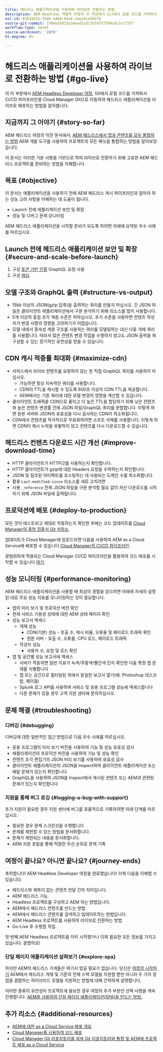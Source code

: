 ```yaml
---
title: 헤드리스 애플리케이션을 사용하여 라이브로 전환하는 방법
description: AEM Headless 개발자 여정의 이 부분에서 Git에서 로컬 코드를 가져와서 CI/CD 파이프라인용 Cloud Manager Git으로 이동하여 헤드리스 애플리케이션을 라이브로 배포하는 방법을 알아봅니다.
exl-id: 81616e31-764b-44b0-94a6-3ae24ce56bf6
source-git-commit: 270eb35023e34eed2cd17674372794c6c2cc7757
workflow-type: tm+mt
source-wordcount: '1070'
ht-degree: 0%

---
```


# 헤드리스 애플리케이션을 사용하여 라이브로 전환하는 방법 {#go-live}

의 이 부분에서 [AEM Headless Developer 여정](overview.md), Git에서 로컬 코드를 가져와서 CI/CD 파이프라인용 Cloud Manager Git으로 이동하여 헤드리스 애플리케이션을 라이브로 배포하는 방법을 알아봅니다.

## 지금까지 그 이야기 {#story-so-far}

AEM 헤드리스 여정의 이전 문서에서, [AEM 헤드리스에서 앱과 콘텐츠를 모두 통합하는 방법](put-it-all-together.md) AEM 개발 도구를 사용하여 프로젝트의 모든 패싯을 통합하는 방법을 알아보았습니다.

이 문서는 이러한 기본 사항을 기반으로 하여 라이브로 전환하기 위해 고유한 AEM 헤드리스 프로젝트를 준비하는 방법을 이해합니다.

## 목표 {#objective}

이 문서는 애플리케이션을 사용하기 전에 AEM 헤드리스 게시 파이프라인과 알아야 하는 성능 고려 사항을 이해하는 데 도움이 됩니다.

* Launch 전에 애플리케이션 보안 및 확장
* 성능 및 디버그 문제 모니터링

<!-- Alexandru: this is a bit redundant, to review again later

## Prepare your AEM Headless Application for Go-Live {#prepare-your-aem-headless-application-for-golive}

-->
AEM 헤드리스 애플리케이션을 시작할 준비가 되도록 하려면 아래에 요약된 우수 사례를 따르십시오.

## Launch 전에 헤드리스 애플리케이션 보안 및 확장 {#secure-and-scale-before-launch}

1. 구성 [토큰 기반 인증](/help/headless/security/authentication.md) GraphQL 요청 사용
1. 구성 [캐싱](/help/implementing/dispatcher/caching.md).

## 모델 구조와 GraphQL 출력 {#structure-vs-output}

* 15kb 이상의 JSON(gzip 압축)을 출력하는 쿼리를 만들지 마십시오. 긴 JSON 파일은 클라이언트 애플리케이션에서 구문 분석하기 위해 리소스를 많이 사용합니다.
* 5개 이상의 중첩 조각 계층 수준은 피하십시오. 추가 수준을 사용하면 컨텐츠 작성자가 변경 사항의 영향을 고려하기가 어렵습니다.
* 모델 내에서 종속성 계층 구조를 사용하는 쿼리를 모델링하는 대신 다중 개체 쿼리를 사용합니다. 따라서 많은 컨텐츠 변경 작업을 수행하지 않고도 JSON 출력을 재구성할 수 있는 장기적인 유연성을 얻을 수 있습니다.

## CDN 캐시 적중률 최대화 {#maximize-cdn}

* 서피스에서 라이브 컨텐츠를 요청하지 않는 한 직접 GraphQL 쿼리를 사용하지 마십시오.
   * 가능하면 항상 지속적인 쿼리를 사용합니다.
   * CDN이 TTL을 캐시할 수 있도록 600초 이상의 CDN TTL을 제공합니다.
   * AEM에서는 기존 쿼리에 대한 모델 변경의 영향을 계산할 수 있습니다.
* 클라이언트 트래픽을 CDN으로 줄이고 더 높은 TTL을 할당하기 위해 낮은 컨텐츠와 높은 컨텐츠 변경률 간에 JSON 파일/GraphQL 쿼리를 분할합니다. 이렇게 하면 원본 서버와 JSON의 유효성을 다시 검사하는 CDN이 최소화됩니다.
* CDN에서 컨텐츠를 적극적으로 무효화하려면 소프트 삭제를 사용합니다. 이렇게 하면 CDN이 캐시 누락을 유발하지 않고 컨텐츠를 다시 다운로드할 수 있습니다.

## 헤드리스 컨텐츠 다운로드 시간 개선 {#improve-download-time}

* HTTP 클라이언트가 HTTP/2를 사용하는지 확인합니다.
* HTTP 클라이언트가 gzip에 대한 Headers 요청을 수락하는지 확인합니다.
* JSON 및 참조된 아티팩트를 호스팅하는 데 사용되는 도메인 수를 최소화합니다.
* 활용 `Last-modified-since` 리소스를 새로 고치려면
* 사용 `_reference` 전체 JSON 파일을 구문 분석할 필요 없이 자산 다운로드를 시작하기 위해 JSON 파일에 출력됩니다.

## 프로덕션에 배포 {#deploy-to-production}

모든 것이 테스트되고 제대로 작동하는지 확인한 후에는 코드 업데이트를 [Cloud Manager의 중앙 집중식 Git 저장소](https://experienceleague.adobe.com/docs/experience-manager-cloud-manager/using/managing-code/setup-cloud-manager-git-integration.html).

업데이트가 Cloud Manager에 업로드되면 다음을 사용하여 AEM as a Cloud Service에 배포할 수 있습니다 [Cloud Manager의 CI/CD 파이프라인](https://experienceleague.adobe.com/docs/experience-manager-cloud-manager/using/how-to-use/deploying-code.html).

광범위하게 적용되는 Cloud Manager CI/CD 파이프라인을 활용하여 코드 배포를 시작할 수 있습니다 [여기](/help/implementing/deploying/overview.md).

## 성능 모니터링 {#performance-monitoring}

AEM 헤드리스 애플리케이션을 사용할 때 최상의 경험을 얻으려면 아래에 자세히 설명된 대로 주요 성능 지표를 모니터링하는 것이 중요합니다.

* 앱의 미리 보기 및 프로덕션 버전 확인
* 현재 서비스 가용성 상태에 대한 AEM 상태 페이지 확인
* 성능 보고서 액세스
   * 게재 성능
      * CDN(기본) 성능 - 호출 수, 캐시 비율, 오류율 및 페이로드 트래픽 확인
      * 원본 서버 - 호출 수, 오류율, CPU 로드, 페이로드 트래픽
   * 작성자 성능
      * 사용자 수, 요청 및 로드 확인
* 앱 및 공간별 성능 보고서에 액세스
   * 서버가 작동하면 일반 지표가 녹색/주황색/빨간색 인지 확인한 다음 특정 앱 문제를 식별합니다
   * 앱 또는 공간으로 필터링된 위에서 동일한 보고서 열기(예: Photoshop 데스크탑, 페이월)
   * Splunk 로그 API를 사용하여 서비스 및 응용 프로그램 성능에 액세스합니다
   * 다른 문제가 있을 경우 고객 지원 센터에 문의하십시오.

## 문제 해결 {#troubleshooting}

### 디버깅 {#debugging}

디버깅에 대한 일반적인 접근 방법으로 다음 우수 사례를 따르십시오.

* 응용 프로그램의 미리 보기 버전을 사용하여 기능 및 성능 유효성 검사
* 애플리케이션의 프로덕션 버전을 사용하여 기능 및 성능 확인
* 컨텐츠 조각 편집기의 JSON 미리 보기를 사용하여 유효성 검사
* 클라이언트 애플리케이션의 JSON을 Inspect하여 클라이언트 애플리케이션 또는 배달 문제가 있는지 확인합니다
* GraphQL을 사용하여 JSON을 Inspect에서 캐시된 컨텐츠 또는 AEM과 관련된 문제가 있는지 확인합니다

### 지원을 통해 버그 로깅 {#logging-a-bug-with-support}

추가 지원이 필요한 경우 지원 센터에 버그를 효율적으로 기록하려면 아래 단계를 따르십시오.

* 필요한 경우 문제 스크린샷을 수행합니다
* 문제를 재현할 수 있는 방법을 문서화합니다.
* 문제가 재현되는 내용을 문서화합니다.
* AEM 지원 포털을 통해 적절한 우선 순위로 문제 기록

## 여정이 끝나요? 아니면 끝나요? {#journey-ends}

축하합니다! AEM Headless Developer 여정을 완료했습니다! 이제 다음을 이해할 수 있습니다.

* 헤드리스와 제목이 없는 콘텐츠 전달 간의 차이입니다.
* AEM 헤드리스 기능.
* Headless 프로젝트를 구성하고 AEM 하는 방법입니다.
* AEM에서 헤드리스 컨텐츠를 만드는 방법.
* AEM에서 헤드리스 콘텐츠를 검색하고 업데이트하는 방법입니다.
* AEM Headless 프로젝트를 사용하여 라이브로 전환하는 방법
* Go-Live 후 수행할 작업.

첫 번째 AEM Headless 프로젝트를 이미 시작했거나 이제 필요한 모든 정보를 가지고 있습니다. 잘했어요!

### 단일 페이지 애플리케이션 살펴보기 {#explore-spa}

하지만 AEM의 헤드리스 가게들은 여기서 멈출 필요가 없습니다. 당신은 [여정의 시작하기](getting-started.md#integration-levels) AEM에서 헤드리스 게재 및 기존의 전체 스택 모델을 지원할 뿐만 아니라 두 가지 장점을 결합하는 하이브리드 모델을 지원하는 방법에 대해 간략하게 설명합니다.

이러한 종류의 유연성이 프로젝트에 필요한 경우 여정의 추가 부분인 선택 사항을 계속 진행합니다. [AEM을 사용하여 단일 페이지 애플리케이션(SPA)을 만드는 방법.](create-spa.md)

## 추가 리소스 {#additional-resources}

* [AEM에 대한 as a Cloud Service 배포 개요](/help/implementing/deploying/overview.md)
* [Cloud Manager를 사용하여 코드 배포](https://experienceleague.adobe.com/docs/experience-manager-cloud-manager/using/how-to-use/deploying-code.html)
* [Cloud Manager Git 리포지토리를 외부 Git 리포지토리와 통합 및 AEM에 프로젝트 배포 as a Cloud Service](https://experienceleague.adobe.com/docs/experience-manager-learn/cloud-service/cloud-manager/devops/deploy-code.html)
